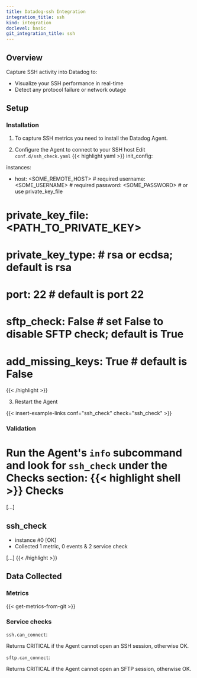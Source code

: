 ```yaml
---
title: Datadog-ssh Integration
integration_title: ssh
kind: integration
doclevel: basic
git_integration_title: ssh
---
```


## Overview 

Capture SSH activity into Datadog to:

* Visualize your SSH performance in real-time
* Detect any protocol failure or network outage

## Setup
### Installation

1. To capture SSH metrics you need to install the Datadog Agent.

2. Configure the Agent to connect to your SSH host
Edit `conf.d/ssh_check.yaml`
{{< highlight yaml >}}
init_config:

instances:
  - host: <SOME_REMOTE_HOST>  # required
    username: <SOME_USERNAME> # required
    password: <SOME_PASSWORD> # or use private_key_file
#   private_key_file: <PATH_TO_PRIVATE_KEY>
#   private_key_type:         # rsa or ecdsa; default is rsa      
#   port: 22                  # default is port 22
#   sftp_check: False         # set False to disable SFTP check; default is True
#   add_missing_keys: True    # default is False
{{< /highlight >}}

3. Restart the Agent

{{< insert-example-links conf="ssh_check" check="ssh_check" >}}

### Validation

Run the Agent's `info` subcommand and look for `ssh_check` under the Checks section:
{{< highlight shell >}}
Checks
======
[...]

ssh_check
-------
  - instance #0 [OK]
  - Collected 1 metric, 0 events & 2 service check

[...]
{{< /highlight >}}

## Data Collected
### Metrics

{{< get-metrics-from-git >}}

### Service checks

`ssh.can_connect`:

Returns CRITICAL if the Agent cannot open an SSH session, otherwise OK.

`sftp.can_connect`:

Returns CRITICAL if the Agent cannot open an SFTP session, otherwise OK.
